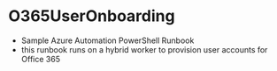 # O365UserOnboarding
* Sample Azure Automation PowerShell Runbook 
* this runbook runs on a hybrid worker to provision user accounts for Office 365
